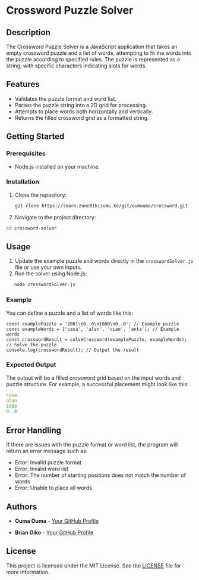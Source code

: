 # Crossword Puzzle Solver

## Description
The Crossword Puzzle Solver is a JavaScript application that takes an empty crossword puzzle and a list of words, attempting to fit the words into the puzzle according to specified rules. The puzzle is represented as a string, with specific characters indicating slots for words.

## Features
- Validates the puzzle format and word list.
- Parses the puzzle string into a 2D grid for processing.
- Attempts to place words both horizontally and vertically.
- Returns the filled crossword grid as a formatted string.

## Getting Started

### Prerequisites
- Node.js installed on your machine.

### Installation
1. Clone the repository:
   ```bash
   git clone https://learn.zone01kisumu.ke/git/oumouma/crossword.git
2. Navigate to the project directory:
```Bash
cd crossword-solver
```

## Usage

1. Update the example puzzle and words directly in the `crosswordSolver.js` file or use your own inputs.
2. Run the solver using Node.js:
```bash
   node crosswordSolver.js
 ```

 ### Example

You can define a puzzle and a list of words like this:
```Js
const examplePuzzle = '2001\n0..0\n1000\n0..0'; // Example puzzle
const exampleWords = ['casa', 'alan', 'ciao', 'anta']; // Example words
const crosswordResult = solveCrossword(examplePuzzle, exampleWords); // Solve the puzzle
console.log(crosswordResult); // Output the result
```
### Expected Output

The output will be a filled crossword grid based on the input words and puzzle structure. For example, a successful placement might look like this:
```yaml
casa
alan
1000
0..0
```

## Error Handling

If there are issues with the puzzle format or word list, the program will return an error message such as:

   + Error: Invalid puzzle format
   + Error: Invalid word list
   + Error: The number of starting positions does not match the number of words
   + Error: Unable to place all words

## Authors

- **Ouma Ouma** - [Your GitHub Profile](https://github.com/garveyshah)

- **Brian Oiko** - [Your GitHub Profile](https://learn.zone01kisumu.ke/git/bobaigwa)  



## License

This project is licensed under the MIT License. See the [LICENSE](/LICENSE) file for more information.